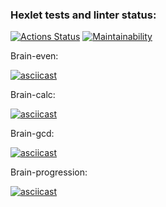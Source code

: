 ### Hexlet tests and linter status:
[![Actions Status](https://github.com/Arrcontender/php-project-45/workflows/hexlet-check/badge.svg)](https://github.com/Arrcontender/php-project-45/actions)
[![Maintainability](https://api.codeclimate.com/v1/badges/1b7b26f1e7bc1b31ccef/maintainability)](https://codeclimate.com/github/Arrcontender/php-project-45/maintainability)


Brain-even:

[![asciicast](https://asciinema.org/a/8ceLfJSBHIndvZgtaxDmtl973.svg)](https://asciinema.org/a/8ceLfJSBHIndvZgtaxDmtl973)

Brain-calc:

[![asciicast](https://asciinema.org/a/Oq8xzaMDa93QOBdPjjbUDrlhh.svg)](https://asciinema.org/a/Oq8xzaMDa93QOBdPjjbUDrlhh)

Brain-gcd:

[![asciicast](https://asciinema.org/a/w6S7E3rNHJxTQvfW4jajqIQq2.svg)](https://asciinema.org/a/w6S7E3rNHJxTQvfW4jajqIQq2)

Brain-progression:

[![asciicast](https://asciinema.org/a/S8GYaxUNLx4ucAKgjOpMlwTcY.svg)](https://asciinema.org/a/S8GYaxUNLx4ucAKgjOpMlwTcY)
